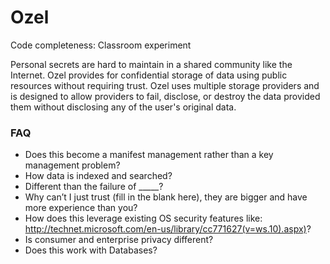 Ozel
====

Code completeness: Classroom experiment

Personal secrets are hard to maintain in a shared community like the Internet. Ozel provides for confidential storage of data using public resources without requiring trust. Ozel uses multiple storage providers and is designed to allow providers to fail, disclose, or destroy the data provided them without disclosing any of the user's original data.

### FAQ
- Does this become a manifest management rather than a key management problem?
- How data is indexed and searched?
- Different than the failure of _____?
- Why can’t I just trust (fill in the blank here), they are bigger and have more experience than you?
- How does this leverage existing OS security features like: http://technet.microsoft.com/en-us/library/cc771627(v=ws.10).aspx)?
- Is consumer and enterprise privacy different?
- Does this work with Databases?
